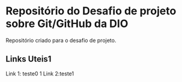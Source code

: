 # Repositório do Desafio de projeto sobre Git/GitHub da DIO
Repositório criado para o desafio de projeto.


## Links Uteis1
Link 1: teste0
1
Link 2:teste1
